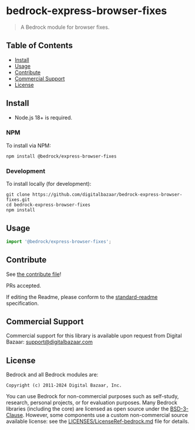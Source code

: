 # bedrock-express-browser-fixes

> A Bedrock module for browser fixes.

## Table of Contents

- [Install](#install)
- [Usage](#usage)
- [Contribute](#contribute)
- [Commercial Support](#commercial-support)
- [License](#license)

## Install

- Node.js 18+ is required.

### NPM

To install via NPM:

```
npm install @bedrock/express-browser-fixes
```

### Development

To install locally (for development):

```
git clone https://github.com/digitalbazaar/bedrock-express-browser-fixes.git
cd bedrock-express-browser-fixes
npm install
```

## Usage

```js
import '@bedrock/express-browser-fixes';
```

## Contribute

See [the contribute file](https://github.com/digitalbazaar/bedrock/blob/master/CONTRIBUTING.md)!

PRs accepted.

If editing the Readme, please conform to the
[standard-readme](https://github.com/RichardLitt/standard-readme) specification.

## Commercial Support

Commercial support for this library is available upon request from
Digital Bazaar: support@digitalbazaar.com

## License

Bedrock and all Bedrock modules are:

    Copyright (c) 2011-2024 Digital Bazaar, Inc.

You can use Bedrock for non-commercial purposes such as self-study, research,
personal projects, or for evaluation purposes. Many Bedrock libraries (including
the core) are licensed as open source under the [BSD-3-Clause](LICENSE.md). However,
some components use a custom non-commercial source available license: see the
[LICENSES/LicenseRef-bedrock.md](LICENSES/LicenseRef-bedrock.md) file for details.

